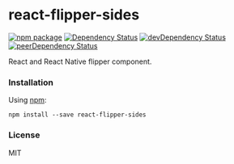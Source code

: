 # react-flipper-sides

[![npm package](https://badge.fury.io/js/react-flipper-sides.svg)](https://www.npmjs.org/package/react-flipper-sides)
[![Dependency Status](https://david-dm.org/opensource-cards/react-flipper-sides.svg)](https://david-dm.org/opensource-cards/react-flipper-sides)
[![devDependency Status](https://david-dm.org/opensource-cards/react-flipper-sides/dev-status.svg)](https://david-dm.org/opensource-cards/react-flipper-sides#info=devDependencies)
[![peerDependency Status](https://david-dm.org/opensource-cards/react-flipper-sides/peer-status.svg)](https://david-dm.org/opensource-cards/react-flipper-sides#info=peerDependencies)

React and React Native flipper component.

### Installation

Using [npm](https://www.npmjs.com/):

```
npm install --save react-flipper-sides
```

### License

MIT
